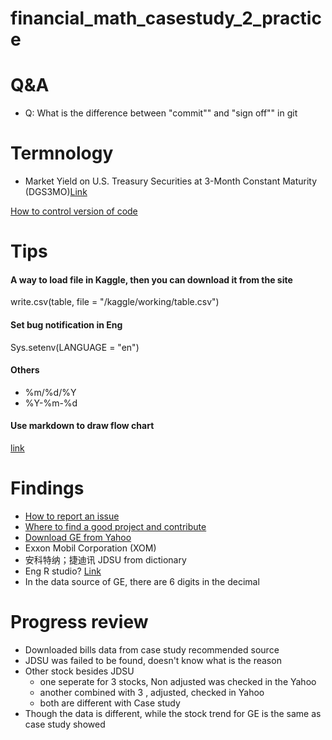 # financial_math_casestudy_2_practice

# Q&A
- Q: What is the difference between "commit"" and "sign off"" in git

# Termnology
- Market Yield on U.S. Treasury Securities at 3-Month Constant Maturity (DGS3MO)[Link](https://fred.stlouisfed.org/series/DGS3MO)

[How to control version of code](https://www.w3docs.com/snippets/git/how-to-revert-a-git-repository-to-a-previous-commit.html#:~:text=To%20go%20back%20to%20an%20older%20commit%20temporarily%2C,is%2C%20leave%20you%20with%20no%20branch%20checked%20out.)


# Tips
#### A way to load file in Kaggle, then you can download it from the site
write.csv(table, file = "/kaggle/working/table.csv")
#### Set bug notification in Eng
Sys.setenv(LANGUAGE = "en")
#### Others
- %m/%d/%Y
- %Y-%m-%d
#### Use markdown to draw flow chart
[link](https://www.jianshu.com/p/02a5a1bf1096)

# Findings
- [How to report an issue](https://www.cnblogs.com/chenmingjun/p/8556908.html)
- [Where to find a good project and contribute](https://www.cnblogs.com/chenmingjun/p/8556378.html)
- [Download GE from Yahoo](https://finance.yahoo.com/quote/GE/history?period1=946857600&period2=1649462400&interval=1d&filter=history&frequency=1d&includeAdjustedClose=true)
- Exxon Mobil Corporation (XOM)
- 安科特纳；捷迪讯 JDSU from dictionary
- Eng R studio? [Link](https://d.cosx.org/d/421108-rstudio/7)
- In the data source of GE, there are 6 digits in the decimal
# Progress review
- Downloaded bills data from case study recommended source
- JDSU was failed to be found, doesn't know what is the reason
- Other stock besides JDSU
  - one seperate for 3 stocks, Non adjusted was checked in the Yahoo
  - another combined with 3 , adjusted, checked in Yahoo
  - both are different with Case study
- Though the data is different, while the stock trend for GE is the same as case study showed
